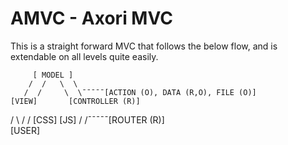 # AMVC - Axori MVC

This is a straight forward MVC that follows the below flow, and is extendable on all levels quite easily.


         [ MODEL ]
        /  /   \  \
       /  /     \  \¯¯¯¯¯[ACTION (O), DATA (R,O), FILE (O)]
    [VIEW]       [CONTROLLER (R)]
   /      \     /  /
[CSS]    [JS]  /  /¯¯¯¯¯[ROUTER (R)]              
             [USER]
